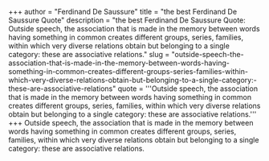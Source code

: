 +++
author = "Ferdinand De Saussure"
title = "the best Ferdinand De Saussure Quote"
description = "the best Ferdinand De Saussure Quote: Outside speech, the association that is made in the memory between words having something in common creates different groups, series, families, within which very diverse relations obtain but belonging to a single category: these are associative relations."
slug = "outside-speech-the-association-that-is-made-in-the-memory-between-words-having-something-in-common-creates-different-groups-series-families-within-which-very-diverse-relations-obtain-but-belonging-to-a-single-category:-these-are-associative-relations"
quote = '''Outside speech, the association that is made in the memory between words having something in common creates different groups, series, families, within which very diverse relations obtain but belonging to a single category: these are associative relations.'''
+++
Outside speech, the association that is made in the memory between words having something in common creates different groups, series, families, within which very diverse relations obtain but belonging to a single category: these are associative relations.
